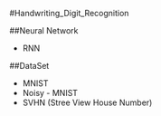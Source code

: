 #Handwriting_Digit_Recognition

##Neural Network
- RNN

##DataSet
- MNIST
- Noisy - MNIST
- SVHN (Stree View House Number)